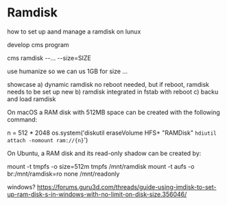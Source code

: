 # Ramdisk

how to set up aand manage a ramdisk on lunux

develop cms program 


cms ramdisk --... --size=SIZE

use humanize so we can us 1GB for size ...

showcase 
a) dynamic ramdisk no reboot needed, but if reboot, ramdisk needs to be set up new
b) ramdisk integrated in fstab with reboot
c) backu and load ramdisk


On macOS a RAM disk with 512MB space can be created with the following command:

n = 512 * 2048
os.system('diskutil eraseVolume HFS+ "RAMDisk" `hdiutil attach -nomount ram://{n}`')

On Ubuntu, a RAM disk and its read-only shadow can be created by:

mount -t tmpfs -o size=512m tmpfs /mnt/ramdisk
mount -t aufs -o br:/mnt/ramdisk=ro none /mnt/readonly

windows? https://forums.guru3d.com/threads/guide-using-imdisk-to-set-up-ram-disk-s-in-windows-with-no-limit-on-disk-size.356046/

